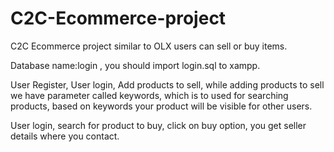 # C2C-Ecommerce-project
C2C Ecommerce project similar to OLX users can sell or buy items.

Database name:login , you should import login.sql to xampp. 

User Register, User login, Add products to sell, while adding products to sell we have parameter called keywords, which is to used for searching products, based on keywords your product will be visible for other users.

User login, search for product to buy, click on buy option, you get seller details where you contact.
